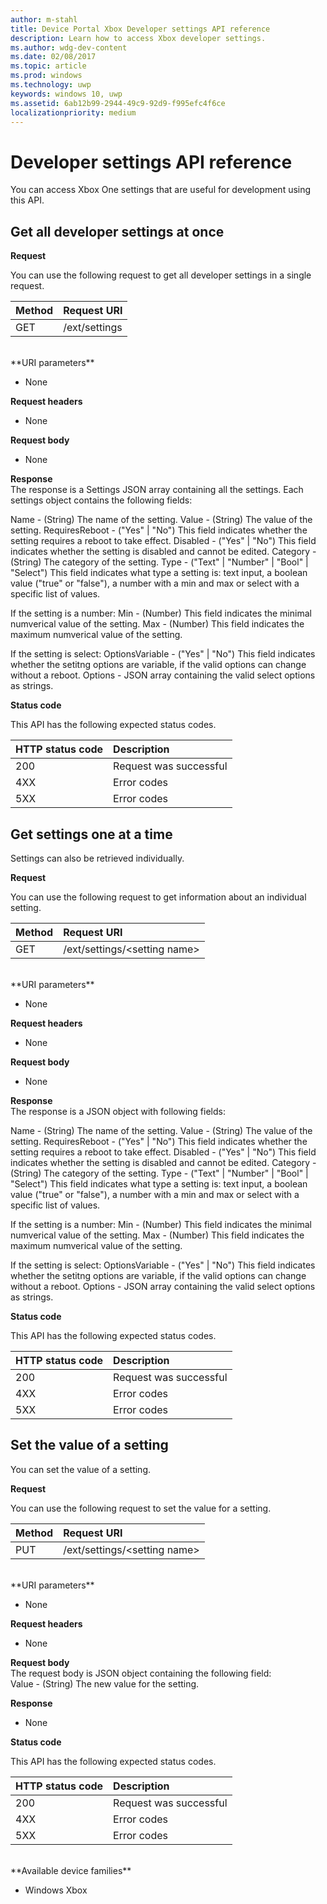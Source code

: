 ```yaml
---
author: m-stahl
title: Device Portal Xbox Developer settings API reference
description: Learn how to access Xbox developer settings.
ms.author: wdg-dev-content
ms.date: 02/08/2017
ms.topic: article
ms.prod: windows
ms.technology: uwp
keywords: windows 10, uwp
ms.assetid: 6ab12b99-2944-49c9-92d9-f995efc4f6ce
localizationpriority: medium
---
```


# Developer settings API reference   
You can access Xbox One settings that are useful for development using this API.

## Get all developer settings at once

**Request**

You can use the following request to get all developer settings in a single request.

Method      | Request URI
:------     | :-----
GET | /ext/settings
<br />
**URI parameters**

- None

**Request headers**

- None

**Request body**

- None

**Response**   
The response is a Settings JSON array containing all the settings. Each settings object contains the following fields:

Name - (String) The name of the setting.
Value - (String) The value of the setting.
RequiresReboot - ("Yes" | "No") This field indicates whether the setting requires a reboot to take effect.
Disabled - ("Yes" | "No") This field indicates whether the setting is disabled and cannot be edited.
Category - (String) The category of the setting.
Type - ("Text" | "Number" | "Bool" | "Select") This field indicates what type a setting is: text input, a boolean value ("true" or "false"), a number with a min and max or select with a specific list of values.

If the setting is a number:
Min - (Number) This field indicates the minimal numverical value of the setting.
Max - (Number) This field indicates the maximum numverical value of the setting.

If the setting is select:
OptionsVariable - ("Yes" | "No") This field indicates whether the setitng options are variable, if the valid options can change without a reboot.
Options - JSON array containing the valid select options as strings.

**Status code**

This API has the following expected status codes.

HTTP status code      | Description
:------     | :-----
200 | Request was successful
4XX | Error codes
5XX | Error codes

## Get settings one at a time
Settings can also be retrieved individually.

**Request**

You can use the following request to get information about an individual setting.

Method      | Request URI
:------     | :-----
GET | /ext/settings/\<setting name\>
<br />
**URI parameters**

- None

**Request headers**

- None

**Request body**

- None

**Response**   
The response is a JSON object with following fields:

Name - (String) The name of the setting.
Value - (String) The value of the setting.
RequiresReboot - ("Yes" | "No") This field indicates whether the setting requires a reboot to take effect.
Disabled - ("Yes" | "No") This field indicates whether the setting is disabled and cannot be edited.
Category - (String) The category of the setting.
Type - ("Text" | "Number" | "Bool" | "Select") This field indicates what type a setting is: text input, a boolean value ("true" or "false"), a number with a min and max or select with a specific list of values.

If the setting is a number:
Min - (Number) This field indicates the minimal numverical value of the setting.
Max - (Number) This field indicates the maximum numverical value of the setting.

If the setting is select:
OptionsVariable - ("Yes" | "No") This field indicates whether the setitng options are variable, if the valid options can change without a reboot.
Options - JSON array containing the valid select options as strings.

**Status code**

This API has the following expected status codes.

HTTP status code      | Description
:------     | :-----
200 | Request was successful
4XX | Error codes
5XX | Error codes

## Set the value of a setting
You can set the value of a setting.

**Request**

You can use the following request to set the value for a setting.

Method      | Request URI
:------     | :-----
PUT | /ext/settings/\<setting name\>
<br />
**URI parameters**

- None

**Request headers**

- None

**Request body**   
The request body is JSON object containing the following field:   
Value - (String) The new value for the setting.

**Response**   

- None

**Status code**

This API has the following expected status codes.

HTTP status code      | Description
:------     | :-----
200 | Request was successful
4XX | Error codes
5XX | Error codes

<br />
**Available device families**

* Windows Xbox